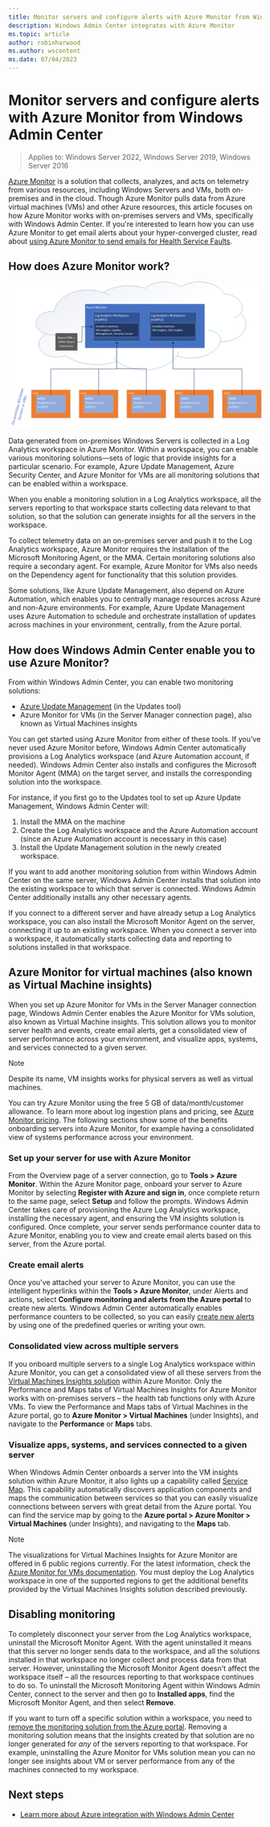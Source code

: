 ```yaml
---
title: Monitor servers and configure alerts with Azure Monitor from Windows Admin Center
description: Windows Admin Center integrates with Azure Monitor
ms.topic: article
author: robinharwood
ms.author: wscontent
ms.date: 07/04/2023
---
```


# Monitor servers and configure alerts with Azure Monitor from Windows Admin Center

>Applies to: Windows Server 2022, Windows Server 2019, Windows Server 2016

[Azure Monitor](/azure/azure-monitor/overview) is a solution that collects, analyzes, and acts on telemetry from various resources, including Windows Servers and VMs, both on-premises and in the cloud. Though Azure Monitor pulls data from Azure virtual machines (VMs) and other Azure resources, this article focuses on how Azure Monitor works with on-premises servers and VMs, specifically with Windows Admin Center. If you're interested to learn how you can use Azure Monitor to get email alerts about your hyper-converged cluster, read about [using Azure Monitor to send emails for Health Service Faults](../../../storage/storage-spaces/configure-azure-monitor.md).

## How does Azure Monitor work?

![img](../media/azure-monitor-diagram.png)

Data generated from on-premises Windows Servers is collected in a Log Analytics workspace in Azure Monitor. Within a workspace, you can enable various monitoring solutions—sets of logic that provide insights for a particular scenario. For example, Azure Update Management, Azure Security Center, and Azure Monitor for VMs are all monitoring solutions that can be enabled within a workspace.

When you enable a monitoring solution in a Log Analytics workspace, all the servers reporting to that workspace starts collecting data relevant to that solution, so that the solution can generate insights for all the servers in the workspace.

To collect telemetry data on an on-premises server and push it to the Log Analytics workspace, Azure Monitor requires the installation of the Microsoft Monitoring Agent, or the MMA. Certain monitoring solutions also require a secondary agent. For example, Azure Monitor for VMs also needs on the Dependency agent for functionality that this solution provides.

Some solutions, like Azure Update Management, also depend on Azure Automation, which enables you to centrally manage resources across Azure and non-Azure environments. For example, Azure Update Management uses Azure Automation to schedule and orchestrate installation of updates across machines in your environment, centrally, from the Azure portal.

## How does Windows Admin Center enable you to use Azure Monitor?

From within Windows Admin Center, you can enable two monitoring solutions:

- [Azure Update Management](azure-update-management.md) (in the Updates tool)
- Azure Monitor for VMs (in the Server Manager connection page), also known as Virtual Machines insights

You can get started using Azure Monitor from either of these tools. If you've never used Azure Monitor before, Windows Admin Center automatically provisions a Log Analytics workspace (and Azure Automation account, if needed). Windows Admin Center also installs and configures the Microsoft Monitor Agent (MMA) on the target server, and installs the corresponding solution into the workspace.

For instance, if you first go to the Updates tool to set up Azure Update Management, Windows Admin Center will:

1. Install the MMA on the machine
2. Create the Log Analytics workspace and the Azure Automation account (since an Azure Automation account is necessary in this case)
3. Install the Update Management solution in the newly created workspace.

If you want to add another monitoring solution from within Windows Admin Center on the same server, Windows Admin Center installs that solution into the existing workspace to which that server is connected. Windows Admin Center additionally installs any other necessary agents.

If you connect to a different server and have already setup a Log Analytics workspace, you can also install the Microsoft Monitor Agent on the server, connecting it up to an existing workspace. When you connect a server into a workspace, it automatically starts collecting data and reporting to solutions installed in that workspace.

## Azure Monitor for virtual machines (also known as Virtual Machine insights)

When you set up Azure Monitor for VMs in the Server Manager connection page, Windows Admin Center enables the Azure Monitor for VMs solution, also known as Virtual Machine insights. This solution allows you to monitor server health and events, create email alerts, get a consolidated view of server performance across your environment, and visualize apps, systems, and services connected to a given server.

> [!NOTE]
> Despite its name, VM insights works for physical servers as well as virtual machines.

You can try Azure Monitor using the free 5 GB of data/month/customer allowance. To learn more about log ingestion plans and pricing, see [Azure Monitor pricing](https://azure.microsoft.com/pricing/details/monitor/). The following sections show some of the benefits onboarding servers into Azure Monitor, for example having a consolidated view of systems performance across your environment.

### Set up your server for use with Azure Monitor

From the Overview page of a server connection, go to **Tools > Azure Monitor**. Within the Azure Monitor page, onboard your server to Azure Monitor by selecting **Register with Azure and sign in**, once complete return to the same page, select **Setup** and follow the prompts. Windows Admin Center takes care of provisioning the Azure Log Analytics workspace, installing the necessary agent, and ensuring the VM insights solution is configured. Once complete, your server sends performance counter data to Azure Monitor, enabling you to view and create email alerts based on this server, from the Azure portal.

### Create email alerts

Once you've attached your server to Azure Monitor, you can use the intelligent hyperlinks within the **Tools > Azure Monitor**, under Alerts and actions, select **Configure monitoring and alerts from the Azure portal** to create new alerts. Windows Admin Center automatically enables performance counters to be collected, so you can easily [create new alerts](/azure/azure-monitor/platform/alerts-log) by using one of the predefined queries or writing your own.

### Consolidated view across multiple servers

If you onboard multiple servers to a single Log Analytics workspace within Azure Monitor, you can get a consolidated view of all these servers from the [Virtual Machines Insights solution](/azure/azure-monitor/insights/vminsights-overview) within Azure Monitor.  Only the Performance and Maps tabs of Virtual Machines Insights for Azure Monitor works with on-premises servers – the health tab functions only with Azure VMs. To view the Performance and Maps tabs of Virtual Machines in the Azure portal, go to **Azure Monitor > Virtual Machines** (under Insights), and navigate to the **Performance** or **Maps** tabs.

### Visualize apps, systems, and services connected to a given server

When Windows Admin Center onboards a server into the VM insights solution within Azure Monitor, it also lights up a capability called [Service Map](/azure/azure-monitor/insights/service-map). This capability automatically discovers application components and maps the communication between services so that you can easily visualize connections between servers with great detail from the Azure portal. You can find the service map by going to the **Azure portal > Azure Monitor > Virtual Machines** (under Insights), and navigating to the **Maps** tab.

> [!NOTE]
> The visualizations for Virtual Machines Insights for Azure Monitor are offered in 6 public regions currently.  For the latest information, check the [Azure Monitor for VMs documentation](/azure/azure-monitor/insights/vminsights-onboard#log-analytics).  You must deploy the Log Analytics workspace in one of the supported regions to get the additional benefits provided by the Virtual Machines Insights solution described previously.

## Disabling monitoring

To completely disconnect your server from the Log Analytics workspace, uninstall the Microsoft Monitor Agent. With the agent uninstalled it means that this server no longer sends data to the workspace, and all the solutions installed in that workspace no longer collect and process data from that server. However, uninstalling the Microsoft Monitor Agent doesn't affect the workspace itself – all the resources reporting to that workspace continues to do so. To uninstall the Microsoft Monitoring Agent within Windows Admin Center, connect to the server and then go to **Installed apps**, find the Microsoft Monitor Agent, and then select **Remove**.

If you want to turn off a specific solution within a workspace, you need to [remove the monitoring solution from the Azure portal](/azure/azure-monitor/insights/solutions#remove-a-management-solution). Removing a monitoring solution means that the insights created by that solution are no longer generated for _any_ of the servers reporting to that workspace. For example, uninstalling the Azure Monitor for VMs solution mean you can no longer see insights about VM or server performance from any of the machines connected to my workspace.

## Next steps

- [Learn more about Azure integration with Windows Admin Center](./index.md)
